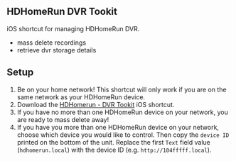 ## HDHomeRun DVR Tookit
iOS shortcut for managing HDHomeRun DVR.
- mass delete recordings
- retrieve dvr storage details

## Setup
1. Be on your home network! This shortcut will only work if you are on the same network as your HDHomeRun device. 
1. Download the [HDHomerun - DVR Tookit](https://github.com/carlknutson/ios-shortcuts/raw/main/HDHomeRun%20DVR%20Toolkit/HDHomeRun%20DVR%20Toolkit.shortcut) iOS shortcut.
1. If you have no more than one HDHomeRun device on your network, you are ready to mass delete away!
1. If you have you more than one HDHomeRun device on your network, choose which device you would like to control. Then copy the `device ID` printed on the bottom of the unit. Replace the first `Text` field value (`hdhomerun.local`) with the device ID (e.g. `http://104fffff.local`).